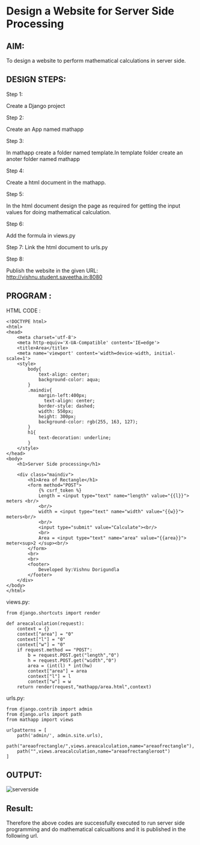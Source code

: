 # Design a Website for Server Side Processing

## AIM:
To design a website to perform mathematical calculations in server side.

## DESIGN STEPS:

Step 1:

Create a Django project

Step 2:

Create an App named mathapp

Step 3:

In mathapp create a folder named template.In template folder create an anoter folder named mathapp

Step 4:

Create a html document in the mathapp.

Step 5:

In the html document design the page as required for getting the input values for doing mathematical calculation.

Step 6:

Add the formula in views.py

Step 7:
Link the html document to urls.py

Step 8:

Publish the website in the given URL: http://vishnu.student.saveetha.in:8080

## PROGRAM :
HTML CODE :
```
<!DOCTYPE html>
<html>
<head>
    <meta charset='utf-8'>
    <meta http-equiv='X-UA-Compatible' content='IE=edge'>
    <title>Area</title>
    <meta name='viewport' content='width=device-width, initial-scale=1'>
    <style>
        body{
            text-align: center;
            background-color: aqua;
        }
        .maindiv{
            margin-left:400px;
              text-align: center;
            border-style: dashed;
            width: 550px;
            height: 300px;
            background-color: rgb(255, 163, 127);
        }
        h1{
            text-decoration: underline;
        }
    </style>
</head>
<body>
    <h1>Server Side processing</h1>
    
    <div class="maindiv">
        <h1>Area of Rectangle</h1>
        <form method="POST">
            {% csrf_token %}
            Length = <input type="text" name="length" value="{{l}}"> meters <br/>
            <br/>
            width = <input type="text" name="width" value="{{w}}"> meters<br/>
            <br/>
            <input type="submit" value="Calculate"><br/>
            <br>
            Area = <input type="text" name="area" value="{{area}}"> meter<sup>2 </sup><br/>
        </form>
        <br>
        <br>
        <footer>
            Developed by:Vishnu Dorigundla
        </footer>
    </div>
</body>
</html>
```
views.py:
```
from django.shortcuts import render

def areacalculation(request):
    context = {}
    context["area"] = "0"
    context["l"] = "0"
    context["w"] = "0"
    if request.method == "POST":
        b = request.POST.get("length","0")
        h = request.POST.get("width","0")
        area = (int(l) * int(hw)
        context["area"] = area
        context["l"] = l
        context["w"] = w
    return render(request,"mathapp/area.html",context)
```
urls.py:
```
from django.contrib import admin
from django.urls import path
from mathapp import views

urlpatterns = [
    path('admin/', admin.site.urls),
    path("areaofrectangle/",views.areacalculation,name="areaofrectangle"),
    path("",views.areacalculation,name="areaofrectangleroot")
]
```
## OUTPUT:
![serverside](https://user-images.githubusercontent.com/94175324/154828116-ea9fd543-660c-4870-9dc8-615775716d3c.jpeg)





## Result:
Therefore the above codes are successfully executed to run server side programming and do mathematical calcualtions and it is published in the following url.
